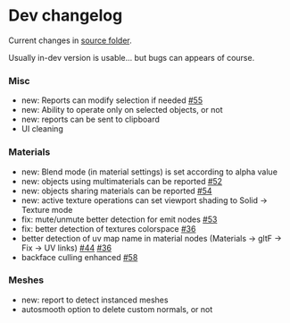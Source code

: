# Dev changelog

Current changes in [source folder](https://github.com/Vinc3r/BlenderScripts/tree/master/nothing-is-3d).

Usually in-dev version is usable... but bugs can appears of course.



### Misc

- new: Reports can modify selection if needed [#55](https://github.com/Vinc3r/ReTiCo/issues/55)
- new: Ability to operate only on selected objects, or not
- new: reports can be sent to clipboard
- UI cleaning

### Materials

- new: Blend mode (in material settings) is set according to alpha value
- new: objects using multimaterials can be reported [#52](https://github.com/Vinc3r/ReTiCo/issues/52)
- new: objects sharing materials can be reported [#54](https://github.com/Vinc3r/ReTiCo/issues/54)
- new: active texture operations can set viewport shading to Solid -> Texture mode
- fix: mute/unmute better detection for emit nodes [#53](https://github.com/Vinc3r/ReTiCo/issues/53)
- fix: better detection of textures colorspace [#36](https://github.com/Vinc3r/ReTiCo/issues/36)
- better detection of uv map name in material nodes (Materials -> gltF -> Fix -> UV links) [#44](https://github.com/Vinc3r/ReTiCo/issues/44) [#36](https://github.com/Vinc3r/ReTiCo/issues/36)
- backface culling enhanced [#58](https://github.com/Vinc3r/ReTiCo/issues/58)

### Meshes

- new:  report to detect instanced meshes
- autosmooth option to delete custom normals, or not